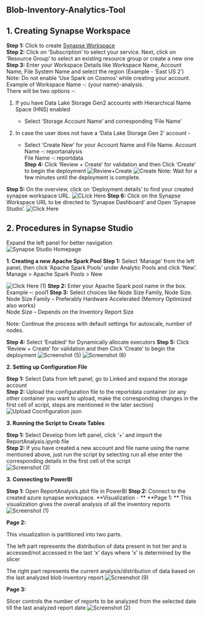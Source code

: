 ## Blob-Inventory-Analytics-Tool

## 1. Creating Synapse Workspace 

**Step 1:** Click to create [Synapse Workspace](https://ms.portal.azure.com/#create/Microsoft.Synapse)    
**Step 2:** Click on ‘Subscription’ to select your service. Next, click on ‘Resource Group’ to select an existing resource group or create a new one
**Step 3:** Enter your Workspace Details like Workspace Name, Account Name, File System Name and select the region (Example - ‘East US 2’)
Note: Do not enable ‘Use Spark on Cosmos’ while creating your account. 
Example of Workspace Name -: {your name}-analysis.  
There will be two options -:  
1. If you have Data Lake Storage Gen2 accounts with Hierarchical Name Space (HNS) enabled  
    - Select ‘Storage Account Name’ and corresponding ‘File Name’ 

2. In case the user does not have a ‘Data Lake Storage Gen 2’ account - 
 	 - Select ‘Create New’ for your Account Name and File Name. 
   	 Account Name -: reportanalysis  
     File Name -: reportdata  
**Step 4:** Click ‘Review + Create’ for validation and then Click ‘Create’ to begin the deployment
![Review+Create](https://user-images.githubusercontent.com/106289147/177055875-e07052db-360f-45f2-ac6b-d8f5d2db10a6.png)  ![Create](https://user-images.githubusercontent.com/106289147/177055889-abac8fed-8a02-4b20-8b03-54ef628faae9.png)
Note: Wait for a few minutes until the deployment is complete. 

**Step 5:** On the overview, click on ‘Deployment details’ to find your created synapse workspace URL.
![CLick Here](https://user-images.githubusercontent.com/106289147/177056027-eeabfed2-b487-40be-8aa0-1fdb69775108.jpg)
**Step 6:** Click on the Synapse Workspace URL to be directed to ‘Synapse Dashboard’ and Open ‘Synapse Studio’. 
![Click Here](https://user-images.githubusercontent.com/106289147/177056047-eee11f16-8e60-4e21-9c93-d1fc20208963.png)

## 2. Procedures in Synapse Studio 
Expand the left panel for better navigation  
![Synapse Studio Homepage](https://user-images.githubusercontent.com/106289147/177056542-28756645-01f5-4ea8-9208-e442ffc64289.png)

  **1. Creating a new Apache Spark Pool**
**Step 1:** Select ‘Manage’ from the left panel, then click ‘Apache Spark Pools’ under Analytic Pools and click ‘New’.  
Manage > Apache Spark Pools > New 

![Click Here (1)](https://user-images.githubusercontent.com/106289147/177056648-01ec1ff7-c5bb-4bd0-94a5-f2a53d08efc5.png)
**Step 2:** Enter your Apache Spark pool name in the box. Example –: pool1 
**Step 3:** Select choices like Node Size Family, Node Size. 	 
Node Size Family – Preferably Hardware Accelerated (Memory Optimized also works)  
Node Size – Depends on the Inventory Report Size

Note: Continue the process with default settings for autoscale, number of nodes.  

**Step 4:** Select ‘Enabled’ for Dynamically allocate executors 
**Step 5:** Click ‘Review + Create’ for validation and then Click ‘Create’ to begin the deployment 
![Screenshot (5)](https://user-images.githubusercontent.com/106289147/177056871-875f1322-05e4-4ff5-ab42-7c4bf75bafa5.png)
![Screenshot (6)](https://user-images.githubusercontent.com/106289147/177056877-75a335f1-e71b-4b82-8cd6-d486a99a1458.png)

**2. Setting up Configuration File**

**Step 1:** Select Data from left panel, go to Linked and expand the storage account  
**Step 2:** Upload the configuration file to the reportdata container (or any other container you want to upload, make the corresponding changes in the first cell of script, steps are mentioned in the later section)  
![Upload Cocnfiguration json](https://user-images.githubusercontent.com/106289147/177056912-e7ec1e06-ffe0-4e6a-8ec4-c4145218ea09.png)

**3. Running the Script to Create Tables**

**Step 1:** Select Develop from left panel, click ‘+’ and import the ReportAnalysis.ipynb file  
**Step 2:** If you have created a new account and file name using the name mentioned above, just run the script by selecting run all else enter the corresponding details in the first cell of the script  
![Screenshot (3)](https://user-images.githubusercontent.com/106289147/177056945-6d5506f5-4d7e-497e-a99b-1c4da0d73053.png)

**3. Connecting to PowerBI**

**Step 1:** Open ReportAnalysis.pbit file in PowerBI 
**Step 2:** Connect to the created azure synapse workspace. 
**Visualization -  **
**Page 1: **
This visualization gives the overall analysis of all the inventory reports 
![Screenshot (1)](https://user-images.githubusercontent.com/106289147/177056985-a388874b-6e6c-4a76-a27b-179128d7c8a9.png)

**Page 2:** 

This visualization is partitioned into two parts.  

The left part represents the distribution of data present in hot tier and is accessed/not accessed in the last ‘x’ days where ‘x’ is determined by the slicer 

The right part represents the current analysis/distribution of data based on the last analyzed blob inventory report 
![Screenshot (9)](https://user-images.githubusercontent.com/106289147/177056998-fad0b37c-2ef5-4c6c-ab8c-30ac47460745.png)

**Page 3:** 

Slicer controls the number of reports to be analyzed from the selected date till the last analyzed report date 
![Screenshot (2)](https://user-images.githubusercontent.com/106289147/177057018-f6af5d59-4b59-4f4b-bff6-162bf93cccf0.png)


